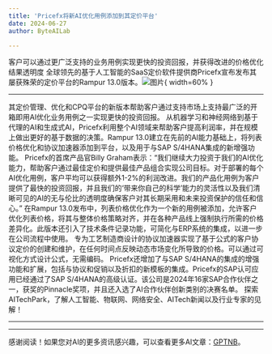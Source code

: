 ```yaml
---
title: 'Pricefx将新AI优化用例添加到其定价平台'
date: 2024-06-27
author: ByteAILab

---
```


客户可以通过更广泛支持的业务用例实现更快的投资回报，并获得改进的价格优化结果透明度
全球领先的基于人工智能的SaaS定价软件提供商Pricefx宣布发布其屡获殊荣的定价平台的Rampur 13.0版本。![图片](https://ai-techpark.com/wp-content/uploads/2024/06/Pricefx-960x540.jpg){ width=60% }

---

其定价管理、优化和CPQ平台的新版本帮助客户通过支持市场上支持最广泛的开箱即用AI优化业务用例之一实现更快的投资回报。
从机器学习和神经网络到基于代理的AI和生成式AI，Pricefx利用整个AI领域来帮助客户提高利润率，并在规模上做出更好的基于数据的决策。Rampur 13.0建立在先前的AI能力基础上，将列表价格优化和协议加速器添加到平台，以及用于与SAP S/4HANA集成的新增强功能。
Pricefx的首席产品官Billy Graham表示：“我们继续大力投资于我们的AI优化能力，帮助客户通过最佳定价和提供最佳产品组合实现公司目标。对于部署的每个AI优化用例，客户平均可以获得额外1-2%的利润改进。我们的产品化用例为客户提供了最快的投资回报，并且我们的‘带来你自己的科学’能力的灵活性以及我们清晰可见的AI的无与伦比的透明度确保客户对其长期采用和未来投资保护的信任和信心。”
在Rampur 13.0发布中，列表价格优化作为一个新的用例被添加，允许客户优化列表价格，将其与整体价格策略对齐，并在各种产品线上强制执行所需的价格差异化。此版本还引入了技术条件记录功能，可简化与ERP系统的集成，以进一步在公司流程中使用。
专为工艺制造商设计的协议加速器实现了基于公式的客户协议定价的创建和维护，在任何时间点反映动态市场变化所导致的价格。可以通过可视化方式设计公式，无需编码。
Pricefx还增加了与SAP S/4HANA的集成的增强功能和扩展，包括与协议和促销以及折扣的新模板的集成。Pricefx的SAP认可应用已经通过了SAP S/4HANA的高级认证。该公司是2024年16家SAP合作伙伴之一，获奖的Pinnacle奖项，并且还入选了AI合作伙伴创新类别的决赛名单。
探索AITechPark，了解人工智能、物联网、网络安全、AITech新闻以及行业专家的见解！

---
---
感谢阅读！如果您对AI的更多资讯感兴趣，可以查看更多AI文章：[GPTNB](https://gptnb.com)。